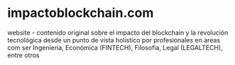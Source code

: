 # impactoblockchain.com
website - contenido original sobre el impacto del blockchain y la revolución tecnológica desde un punto de vista holístico por profesionales en areas com ser Ingenieria, Económica (FINTECH), Filosofia, Legal (LEGALTECH), entre otros
